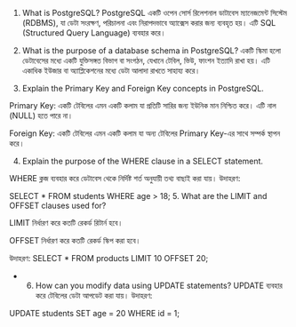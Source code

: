 1. What is PostgreSQL?
PostgreSQL একটি ওপেন সোর্স রিলেশনাল ডাটাবেস ম্যানেজমেন্ট সিস্টেম (RDBMS), যা ডেটা সংরক্ষণ, পরিচালনা এবং নিরাপদভাবে অ্যাক্সেস করার জন্য ব্যবহৃত হয়। এটি SQL (Structured Query Language) ব্যবহার করে।

2. What is the purpose of a database schema in PostgreSQL?
একটি স্কিমা হলো ডেটাবেসের মধ্যে একটি যুক্তিসঙ্গত বিভাগ বা সংগঠন, যেখানে টেবিল, ভিউ, ফাংশন ইত্যাদি রাখা হয়। এটি একাধিক ইউজার বা অ্যাপ্লিকেশনের মধ্যে ডেটা আলাদা রাখতে সাহায্য করে।

3. Explain the Primary Key and Foreign Key concepts in PostgreSQL.

Primary Key: একটি টেবিলের এমন একটি কলাম যা প্রতিটি সারির জন্য ইউনিক মান নিশ্চিত করে। এটি নাল (NULL) হতে পারে না।

Foreign Key: একটি টেবিলের এমন একটি কলাম যা অন্য টেবিলের Primary Key-এর সাথে সম্পর্ক স্থাপন করে।

4. Explain the purpose of the WHERE clause in a SELECT statement.

WHERE ক্লজ ব্যবহার করে ডেটাবেস থেকে নির্দিষ্ট শর্ত অনুযায়ী তথ্য বাছাই করা যায়। উদাহরণ:


SELECT * FROM students WHERE age > 18;
5. What are the LIMIT and OFFSET clauses used for?

LIMIT নির্ধারণ করে কতটি রেকর্ড রিটার্ন হবে।

OFFSET নির্ধারণ করে কতটি রেকর্ড স্কিপ করা হবে।

উদাহরণ:
SELECT * FROM products LIMIT 10 OFFSET 20;


* 6. How can you modify data using UPDATE statements?
UPDATE ব্যবহার করে টেবিলের ডেটা আপডেট করা যায়।
উদাহরণ:


UPDATE students SET age = 20 WHERE id = 1;